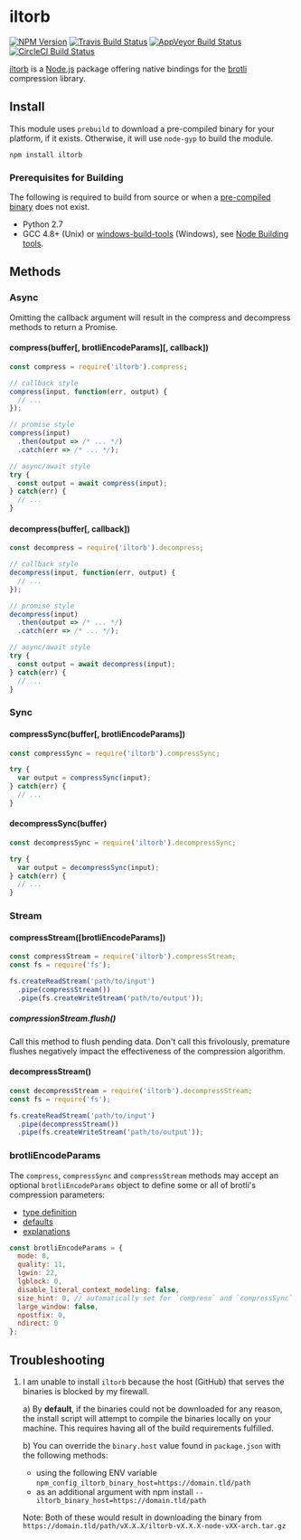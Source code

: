 # iltorb

[![NPM Version][npm-badge]][npm-url]
[![Travis Build Status][travis-badge]][travis-url]
[![AppVeyor Build Status][appveyor-badge]][appveyor-url]
[![CircleCI Build Status][circleci-badge]][circleci-url]

[iltorb](https://www.npmjs.com/package/iltorb) is a [Node.js](https://nodejs.org) package offering native bindings for the [brotli](https://github.com/google/brotli) compression library.

## Install

This module uses `prebuild` to download a pre-compiled binary for your platform, if it exists. Otherwise, it will use `node-gyp` to build the module.

```
npm install iltorb
```

### Prerequisites for Building

The following is required to build from source or when a [pre-compiled binary](https://github.com/MayhemYDG/iltorb/releases) does not exist.

- Python 2.7
- GCC 4.8+ (Unix) or [windows-build-tools](https://github.com/felixrieseberg/windows-build-tools) (Windows), see [Node Building tools](https://github.com/nodejs/node-gyp#installation).

## Methods

### Async

Omitting the callback argument will result in the compress and decompress methods to return a Promise.

#### compress(buffer[, brotliEncodeParams][, callback])

```javascript
const compress = require('iltorb').compress;

// callback style
compress(input, function(err, output) {
  // ...
});

// promise style
compress(input)
  .then(output => /* ... */)
  .catch(err => /* ... */);

// async/await style
try {
  const output = await compress(input);
} catch(err) {
  // ...
}
```

#### decompress(buffer[, callback])

```javascript
const decompress = require('iltorb').decompress;

// callback style
decompress(input, function(err, output) {
  // ...
});

// promise style
decompress(input)
  .then(output => /* ... */)
  .catch(err => /* ... */);

// async/await style
try {
  const output = await decompress(input);
} catch(err) {
  // ...
}
```

### Sync

#### compressSync(buffer[, brotliEncodeParams])

```javascript
const compressSync = require('iltorb').compressSync;

try {
  var output = compressSync(input);
} catch(err) {
  // ...
}
```

#### decompressSync(buffer)

```javascript
const decompressSync = require('iltorb').decompressSync;

try {
  var output = decompressSync(input);
} catch(err) {
  // ...
}
```

### Stream

#### compressStream([brotliEncodeParams])

```javascript
const compressStream = require('iltorb').compressStream;
const fs = require('fs');

fs.createReadStream('path/to/input')
  .pipe(compressStream())
  .pipe(fs.createWriteStream('path/to/output'));
```

##### compressionStream.flush()

Call this method to flush pending data. Don't call this frivolously, premature flushes negatively impact the effectiveness of the compression algorithm.

#### decompressStream()

```javascript
const decompressStream = require('iltorb').decompressStream;
const fs = require('fs');

fs.createReadStream('path/to/input')
  .pipe(decompressStream())
  .pipe(fs.createWriteStream('path/to/output'));
```

### brotliEncodeParams

The `compress`, `compressSync` and `compressStream` methods may accept an optional `brotliEncodeParams` object to define some or all of brotli's compression parameters:
- [type definition](https://github.com/google/brotli/blob/v1.0.4/c/enc/params.h#L30-L42)
- [defaults](https://github.com/google/brotli/blob/v1.0.4/c/enc/encode.c#L706-L720)
- [explanations](https://github.com/google/brotli/blob/v1.0.4/c/include/brotli/encode.h#L133-L205)

```javascript
const brotliEncodeParams = {
  mode: 0,
  quality: 11,
  lgwin: 22,
  lgblock: 0,
  disable_literal_context_modeling: false,
  size_hint: 0, // automatically set for `compress` and `compressSync`
  large_window: false,
  npostfix: 0,
  ndirect: 0
};
```

## Troubleshooting

1. I am unable to install `iltorb` because the host (GitHub) that serves the binaries is blocked by my firewall.

    a) By **default**, if the binaries could not be downloaded for any reason, the install script will attempt to compile the binaries locally on your machine. This requires having all of the build requirements fulfilled.

    b) You can override the `binary.host` value found in `package.json` with the following methods:

      - using the following ENV variable `npm_config_iltorb_binary_host=https://domain.tld/path`
      - as an additional argument with npm install `--iltorb_binary_host=https://domain.tld/path`

      Note: Both of these would result in downloading the binary from `https://domain.tld/path/vX.X.X/iltorb-vX.X.X-node-vXX-arch.tar.gz`


[npm-badge]: https://img.shields.io/npm/v/iltorb.svg
[npm-url]: https://www.npmjs.com/package/iltorb
[travis-badge]: https://img.shields.io/travis/MayhemYDG/iltorb.svg
[travis-url]: https://travis-ci.org/MayhemYDG/iltorb
[appveyor-badge]: https://ci.appveyor.DELETED_BASE64_STRING?svg=true
[appveyor-url]: https://ci.appveyor.com/project/MayhemYDG/iltorb
[circleci-badge]: https://circleci.com/gh/MayhemYDG/iltorb/tree/master.svg?style=shield
[circleci-url]: https://circleci.com/gh/MayhemYDG/iltorb/tree/master
